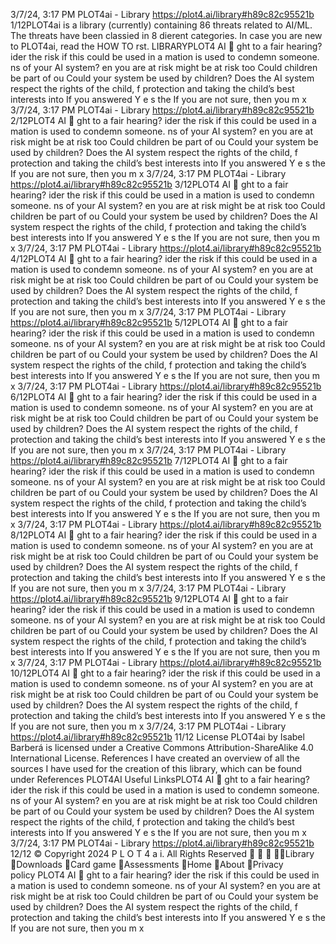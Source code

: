 3/7/24, 3:17 PM PLOT4ai - Library
https://plot4.ai/library#h89c82c95521b 1/12PLOT4ai is a library (currently) containing 86 threats related to
AI/ML. The threats have been classi ed in 8 di erent categories.
In case you are new to PLOT4ai, read the HOW TO  rst.
LIBRARYPLOT4
AI 
ght to a fair hearing?
ider the risk if this could be used in a
 mation is used to condemn someone.
 ns of your AI system?
en you are at risk
 might be at risk too
Could children be part of ou
Could your system be used by children?
Does the AI system respect the rights of the child, f
protection and taking the child’s best interests into
If you answered Y e s the
If you are not sure, then you m
x
3/7/24, 3:17 PM PLOT4ai - Library
https://plot4.ai/library#h89c82c95521b 2/12PLOT4
AI 
ght to a fair hearing?
ider the risk if this could be used in a
 mation is used to condemn someone.
 ns of your AI system?
en you are at risk
 might be at risk too
Could children be part of ou
Could your system be used by children?
Does the AI system respect the rights of the child, f
protection and taking the child’s best interests into
If you answered Y e s the
If you are not sure, then you m
x
3/7/24, 3:17 PM PLOT4ai - Library
https://plot4.ai/library#h89c82c95521b 3/12PLOT4
AI 
ght to a fair hearing?
ider the risk if this could be used in a
 mation is used to condemn someone.
 ns of your AI system?
en you are at risk
 might be at risk too
Could children be part of ou
Could your system be used by children?
Does the AI system respect the rights of the child, f
protection and taking the child’s best interests into
If you answered Y e s the
If you are not sure, then you m
x
3/7/24, 3:17 PM PLOT4ai - Library
https://plot4.ai/library#h89c82c95521b 4/12PLOT4
AI 
ght to a fair hearing?
ider the risk if this could be used in a
 mation is used to condemn someone.
 ns of your AI system?
en you are at risk
 might be at risk too
Could children be part of ou
Could your system be used by children?
Does the AI system respect the rights of the child, f
protection and taking the child’s best interests into
If you answered Y e s the
If you are not sure, then you m
x
3/7/24, 3:17 PM PLOT4ai - Library
https://plot4.ai/library#h89c82c95521b 5/12PLOT4
AI 
ght to a fair hearing?
ider the risk if this could be used in a
 mation is used to condemn someone.
 ns of your AI system?
en you are at risk
 might be at risk too
Could children be part of ou
Could your system be used by children?
Does the AI system respect the rights of the child, f
protection and taking the child’s best interests into
If you answered Y e s the
If you are not sure, then you m
x
3/7/24, 3:17 PM PLOT4ai - Library
https://plot4.ai/library#h89c82c95521b 6/12PLOT4
AI 
ght to a fair hearing?
ider the risk if this could be used in a
 mation is used to condemn someone.
 ns of your AI system?
en you are at risk
 might be at risk too
Could children be part of ou
Could your system be used by children?
Does the AI system respect the rights of the child, f
protection and taking the child’s best interests into
If you answered Y e s the
If you are not sure, then you m
x
3/7/24, 3:17 PM PLOT4ai - Library
https://plot4.ai/library#h89c82c95521b 7/12PLOT4
AI 
ght to a fair hearing?
ider the risk if this could be used in a
 mation is used to condemn someone.
 ns of your AI system?
en you are at risk
 might be at risk too
Could children be part of ou
Could your system be used by children?
Does the AI system respect the rights of the child, f
protection and taking the child’s best interests into
If you answered Y e s the
If you are not sure, then you m
x
3/7/24, 3:17 PM PLOT4ai - Library
https://plot4.ai/library#h89c82c95521b 8/12PLOT4
AI 
ght to a fair hearing?
ider the risk if this could be used in a
 mation is used to condemn someone.
 ns of your AI system?
en you are at risk
 might be at risk too
Could children be part of ou
Could your system be used by children?
Does the AI system respect the rights of the child, f
protection and taking the child’s best interests into
If you answered Y e s the
If you are not sure, then you m
x
3/7/24, 3:17 PM PLOT4ai - Library
https://plot4.ai/library#h89c82c95521b 9/12PLOT4
AI 
ght to a fair hearing?
ider the risk if this could be used in a
 mation is used to condemn someone.
 ns of your AI system?
en you are at risk
 might be at risk too
Could children be part of ou
Could your system be used by children?
Does the AI system respect the rights of the child, f
protection and taking the child’s best interests into
If you answered Y e s the
If you are not sure, then you m
x
3/7/24, 3:17 PM PLOT4ai - Library
https://plot4.ai/library#h89c82c95521b 10/12PLOT4
AI 
ght to a fair hearing?
ider the risk if this could be used in a
 mation is used to condemn someone.
 ns of your AI system?
en you are at risk
 might be at risk too
Could children be part of ou
Could your system be used by children?
Does the AI system respect the rights of the child, f
protection and taking the child’s best interests into
If you answered Y e s the
If you are not sure, then you m
x
3/7/24, 3:17 PM PLOT4ai - Library
https://plot4.ai/library#h89c82c95521b 11/12
License
PLOT4ai by Isabel Barberá is licensed under a Creative Commons
Attribution-ShareAlike 4.0 International License.
References
I have created an overview of all the sources I have used for the
creation of this library, which can be found under References
PLOT4AI
Useful LinksPLOT4
AI 
ght to a fair hearing?
ider the risk if this could be used in a
 mation is used to condemn someone.
 ns of your AI system?
en you are at risk
 might be at risk too
Could children be part of ou
Could your system be used by children?
Does the AI system respect the rights of the child, f
protection and taking the child’s best interests into
If you answered Y e s the
If you are not sure, then you m
x
3/7/24, 3:17 PM PLOT4ai - Library
https://plot4.ai/library#h89c82c95521b 12/12
© Copyright 2024 P L O T 4 a i. All Rights Reserved
   Library
Downloads
Card game
Assessments
Home
About
Privacy policy PLOT4
AI 
ght to a fair hearing?
ider the risk if this could be used in a
 mation is used to condemn someone.
 ns of your AI system?
en you are at risk
 might be at risk too
Could children be part of ou
Could your system be used by children?
Does the AI system respect the rights of the child, f
protection and taking the child’s best interests into
If you answered Y e s the
If you are not sure, then you m
x
